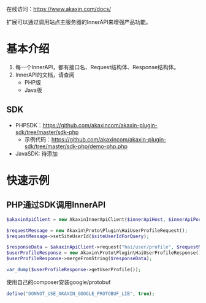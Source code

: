 在线访问：https://www.akaxin.com/docs/

扩展可以通过调用站点主服务器的InnerAPI来增强产品功能。

基本介绍
====

1. 每一个InnerAPI，都有接口名、Request结构体、Response结构体。
2. InnerAPI的文档，请查阅
    * PHP版
    * Java版

SDK
----

* PHPSDK：https://github.com/akaxincom/akaxin-plugin-sdk/tree/master/sdk-php
    * 示例代码：https://github.com/akaxincom/akaxin-plugin-sdk/tree/master/sdk-php/demo-php.php
* JavaSDK: 待添加


快速示例
====

PHP通过SDK调用InnerAPI
----

```php
$akaxinApiClient = new AkaxinInnerApiClient($innerApiHost, $innerApiPort, $pluginId, $pluginAuthKey);

$requestMessage = new Akaxin\Proto\Plugin\HaiUserProfileRequest();
$requestMessage->setSiteUserId($siteUserIdForQuery);

$responseData = $akaxinApiClient->request("hai/user/profile", $requestMessage);
$userProfileResponse = new Akaxin\Proto\Plugin\HaiUserProfileResponse();
$userProfileResponse->mergeFromString($responseData);

var_dump($userProfileResponse->getUserProfile());
```

使用自己的composer安装google/protobuf

```php
define("DONNOT_USE_AKAXIN_GOOGLE_PROTOBUF_LIB", true);
```
